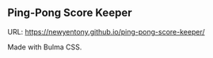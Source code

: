 ## Ping-Pong Score Keeper

URL: https://newyentony.github.io/ping-pong-score-keeper/

Made with Bulma CSS. 
